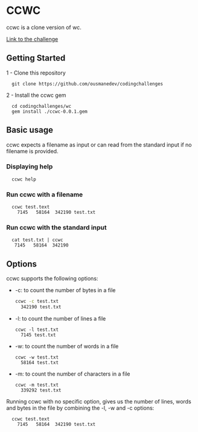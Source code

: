 
# CCWC
ccwc is a clone version of wc.

[Link to the challenge](https://codingchallenges.substack.com/p/coding-challenge-1)

## Getting Started
1 - Clone this repository
```
  git clone https://github.com/ousmanedev/codingchallenges
```
2 - Install the ccwc gem
```
  cd codingchallenges/wc
  gem install ./ccwc-0.0.1.gem
```

## Basic usage
ccwc expects a filename as input or can read from the standard input if no filename is provided.

### Displaying help
```
  ccwc help
```

### Run ccwc with a filename

```
  ccwc test.text
    7145   58164  342190 test.txt
```

### Run ccwc with the standard input

```
  cat test.txt | ccwc
   7145   58164  342190
```


## Options

ccwc supports the following options:
- -c: to count the number of bytes in a file
  ```bash
  ccwc -c test.txt
    342190 test.txt
  ```
- -l: to count the number of lines a file
  ```
  ccwc -l test.txt
    7145 test.txt
  ```
- -w: to count the number of words in a file
  ```
  ccwc -w test.txt
    58164 test.txt
  ```
- -m: to count the number of characters in a file
  ```
  ccwc -m test.txt
    339292 test.txt
  ```

Running ccwc with no specific option, gives us the number of lines, words and bytes in the file by combining the -l, -w and -c options:
```
  ccwc test.text
    7145   58164  342190 test.txt
```

